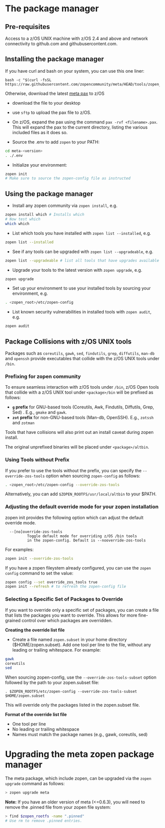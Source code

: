 # The package manager

## Pre-requisites

Access to a z/OS UNIX machine with z/OS 2.4 and above and network connectivity to github.com and githubusercontent.com.

## Installing the package manager

If you have curl and bash on your system, you can use this one liner:
```
bash -c "$(curl -fsSL https://raw.githubusercontent.com/zopencommunity/meta/HEAD/tools/zopen_install.sh)"
```
Otherwise, download the latest [meta pax](https://github.com/zopencommunity/metaport/releases) to z/OS
- download the file to your desktop
- use `sftp` to upload the pax file to z/OS.
- On z/OS, expand the pax using the command ```pax -rvf <filename>.pax```.  
  This will expand the pax to the current directory, listing the various included files as it does so.

- Source the .env to add `zopen` to your PATH:
```bash
cd meta-<version>
. ./.env
```

- Initialize your environment:
```bash
zopen init
# Make sure to source the zopen-config file as instructed
```

## Using the package manager

- Install any zopen community via `zopen install`, e.g.
```bash
zopen install which # Installs which 
# Now test which
which which
```

- List which tools you have installed with `zopen list --installed`, e.g.
```bash
zopen list --installed
```

- See if any tools can be upgraded with `zopen list --upgradeable`, e.g. 
```bash
zopen list --upgradeable # list all tools that have upgrades available
```

- Upgrade your tools to the latest version with `zopen upgrade`, e.g.
```bash
zopen upgrade
```

- Set up your environment to use your installed tools by sourcing your environment, e.g.
```bash
. <zopen_root>/etc/zopen-config
```

- List known security vulnerabilities in installed tools with `zopen audit`, e.g.
```bash
zopen audit
```

## Package Collisions with z/OS UNIX tools

Packages such as `coreutils`, `gawk`, `sed`, `findutils`, `grep`, `diffutils`, `man-db` and `openssh` provide executables that collide with the z/OS UNIX tools under `/bin`.

### Prefixing for zopen community

To ensure seamless interaction with z/OS tools under `/bin`, z/OS Open tools that collide with a z/OS UNIX tool under `<package>/bin` will be prefixed as follows:

* **`g` prefix** for GNU-based tools (Coreutils, Awk, Findutils, Diffutils, Grep, Sed) . E.g., `gmake` and `gawk`.
* **`zot` prefix** for non-GNU-based tools (Man-db, OpenSSH). E.g., `zotssh` and `zotman`

Tools that have collisions will also print out an install caveat during zopen install.

The original unprefixed binaries will be placed under `<package>/altbin`.

### Using Tools without Prefix

If you prefer to use the tools without the prefix, you can specify the `--override-zos-tools` option when sourcing `zopen-config` as follows:

```bash
. <zopen_root>/etc/zopen-config --override-zos-tools
```

Alternatively, you can add `$ZOPEN_ROOTFS/usr/local/altbin` to your $PATH.

### Adjusting the default override mode for your zopen installation

zopen init provides the following option which can adjust the default override mode.
```
  --[no]override-zos-tools
          Toggle default mode for overriding z/OS /bin tools
          in the zopen-config. Default is --nooverride-zos-tools
```

For examples:
```bash
zopen init --override-zos-tools
```

If you have a zopen fileystem already configured, you can use the `zopen config` command to set the value:
```bash
zopen config --set override_zos_tools true
zopen init --refresh # to refresh the zopen-config file
```

### Selecting a Specific Set of Packages to Override
If you want to override only a specific set of packages, you can create a file that lists the packages you want to override. This allows for more fine-grained control over which packages are overridden.

**Creating the override list file**

* Create a file named `zopen.subset` in your home directory ($HOME/zopen.subset). Add one tool per line to the file, without any leading or trailing whitespace. For example:
```bash
gawk
coreutils
sed
```
When sourcing zopen-config, use the `--override-zos-tools-subset` option followed by the path to your zopen.subset file:
```
. $ZOPEN_ROOTFS/etc/zopen-config --override-zos-tools-subset $HOME/zopen.subset
```
This will override only the packages listed in the zopen.subset file.

**Format of the override list file**
* One tool per line
* No leading or trailing whitespace
* Names must match the package names (e.g., gawk, coreutils, sed)

 
# Upgrading the meta zopen package manager

The meta package, which include zopen, can be upgraded via the `zopen upgrade` command as follows:
```bash
> zopen upgrade meta
```
**Note:** If you have an older version of meta (<=0.6.3), you will need to remove the .pinned file from your zopen file system: 
```bash
> find $zopen_rootfs -name ".pinned"
# Use rm to remove .pinned entries.
```



